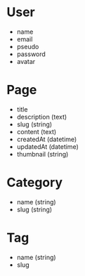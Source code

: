 # User
* name
* email
* pseudo
* password
* avatar

# Page
* title
* description (text)
* slug (string)
* content (text)
* createdAt (datetime)
* updatedAt (datetime)
* thumbnail (string)

# Category
* name (string)
* slug (string)

# Tag
* name (string)
* slug